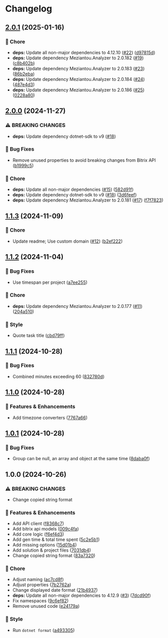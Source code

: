# Changelog

## [2.0.1](https://github.com/Kiruyuto/BitrixDailyReportGen/compare/BitrixRaportGen-2.0.0...BitrixRaportGen-2.0.1) (2025-01-16)


### 🏡 Chore

* **deps:** Update all non-major dependencies to 4.12.10 ([#22](https://github.com/Kiruyuto/BitrixDailyReportGen/issues/22)) ([d97815d](https://github.com/Kiruyuto/BitrixDailyReportGen/commit/d97815d4cfcd66091051cedf70e2ba7d8c27c5bb))
* **deps:** Update dependency Meziantou.Analyzer to 2.0.182 ([#19](https://github.com/Kiruyuto/BitrixDailyReportGen/issues/19)) ([c8b402b](https://github.com/Kiruyuto/BitrixDailyReportGen/commit/c8b402b775f400a3bf7b0568e5ed567c2bd8a008))
* **deps:** Update dependency Meziantou.Analyzer to 2.0.183 ([#23](https://github.com/Kiruyuto/BitrixDailyReportGen/issues/23)) ([86b2eba](https://github.com/Kiruyuto/BitrixDailyReportGen/commit/86b2eba4e8cc95d90088847eedc9facf0c2844cd))
* **deps:** Update dependency Meziantou.Analyzer to 2.0.184 ([#24](https://github.com/Kiruyuto/BitrixDailyReportGen/issues/24)) ([487e4d3](https://github.com/Kiruyuto/BitrixDailyReportGen/commit/487e4d31c994a3bf8e7cc9731f9dcc5e100c7765))
* **deps:** Update dependency Meziantou.Analyzer to 2.0.186 ([#25](https://github.com/Kiruyuto/BitrixDailyReportGen/issues/25)) ([0228a80](https://github.com/Kiruyuto/BitrixDailyReportGen/commit/0228a809edd5a765f940515650233a59cf178bd2))

## [2.0.0](https://github.com/Kiruyuto/BitrixDailyReportGen/compare/BitrixRaportGen-1.1.3...BitrixRaportGen-2.0.0) (2024-11-27)


### ⚠ BREAKING CHANGES

* **deps:** Update dependency dotnet-sdk to v9 ([#18](https://github.com/Kiruyuto/BitrixDailyReportGen/issues/18))

### 🐛 Bug Fixes

* Remove unused properties to avoid breaking changes from Bitrix API ([b1999c5](https://github.com/Kiruyuto/BitrixDailyReportGen/commit/b1999c5a56465cc8762154b261df72d990ac348e))


### 🏡 Chore

* **deps:** Update all non-major dependencies ([#15](https://github.com/Kiruyuto/BitrixDailyReportGen/issues/15)) ([582d91f](https://github.com/Kiruyuto/BitrixDailyReportGen/commit/582d91faa158725fed61eb4773c05c98b243fbea))
* **deps:** Update dependency dotnet-sdk to v9 ([#18](https://github.com/Kiruyuto/BitrixDailyReportGen/issues/18)) ([3d6feef](https://github.com/Kiruyuto/BitrixDailyReportGen/commit/3d6feef1a78c3d0c3172fa90aa3ee03d51739efa))
* **deps:** Update dependency Meziantou.Analyzer to 2.0.181 ([#17](https://github.com/Kiruyuto/BitrixDailyReportGen/issues/17)) ([f7f7823](https://github.com/Kiruyuto/BitrixDailyReportGen/commit/f7f7823082afa39d9aed1c8c8ab17b73597f2042))

## [1.1.3](https://github.com/Kiruyuto/BitrixDailyReportGen/compare/BitrixRaportGen-1.1.2...BitrixRaportGen-1.1.3) (2024-11-09)


### 🏡 Chore

* Update readme; Use custom domain ([#12](https://github.com/Kiruyuto/BitrixDailyReportGen/issues/12)) ([b2ef222](https://github.com/Kiruyuto/BitrixDailyReportGen/commit/b2ef22211a21d05dc7e3eb9f204da8c12f9cc20e))

## [1.1.2](https://github.com/Kiruyuto/BitrixDailyReportGen/compare/BitrixRaportGen-1.1.1...BitrixRaportGen-1.1.2) (2024-11-04)


### 🐛 Bug Fixes

* Use timespan per project ([a7ee255](https://github.com/Kiruyuto/BitrixDailyReportGen/commit/a7ee2557e89cef1a5463e034f4d54551626e56ca))


### 🏡 Chore

* **deps:** Update dependency Meziantou.Analyzer to 2.0.177 ([#11](https://github.com/Kiruyuto/BitrixDailyReportGen/issues/11)) ([204a510](https://github.com/Kiruyuto/BitrixDailyReportGen/commit/204a510f390dbc18e56d0ad2b30c23f446db1501))


### 🎨 Style

* Quote task title ([cbd79ff](https://github.com/Kiruyuto/BitrixDailyReportGen/commit/cbd79ff32a0c805561f15c8e9605f4f25bb81459))

## [1.1.1](https://github.com/Kiruyuto/BitrixDailyReportGen/compare/BitrixRaportGen-1.1.0...BitrixRaportGen-1.1.1) (2024-10-28)


### 🐛 Bug Fixes

* Combined minutes exceeding 60 ([832780d](https://github.com/Kiruyuto/BitrixDailyReportGen/commit/832780d78c5f9ebdfbcf3eca24be5ea413070847))

## [1.1.0](https://github.com/Kiruyuto/BitrixDailyReportGen/compare/BitrixRaportGen-1.0.1...BitrixRaportGen-1.1.0) (2024-10-28)


### 🚀 Features & Enhancements

* Add timezone converters ([7767a66](https://github.com/Kiruyuto/BitrixDailyReportGen/commit/7767a6670d5685c2b3866cb2306d62ef6bfba479))

## [1.0.1](https://github.com/Kiruyuto/BitrixDailyReportGen/compare/BitrixRaportGen-1.0.0...BitrixRaportGen-1.0.1) (2024-10-28)


### 🐛 Bug Fixes

* Group can be null, an array and object at the same time ([8daba0f](https://github.com/Kiruyuto/BitrixDailyReportGen/commit/8daba0fc13f4a724c7cc7afdbfd60b160235ad80))

## 1.0.0 (2024-10-26)


### ⚠ BREAKING CHANGES

* Change copied string format

### 🚀 Features & Enhancements

* Add API client ([f8368c7](https://github.com/Kiruyuto/BitrixDailyReportGen/commit/f8368c759cf02bf3b2fa6a54dbedd2fbfa1f62c4))
* Add bitrix api models ([009c4fa](https://github.com/Kiruyuto/BitrixDailyReportGen/commit/009c4fae9cd42eede74944e76d20983d3d074d01))
* Add core logic ([f6ef4d3](https://github.com/Kiruyuto/BitrixDailyReportGen/commit/f6ef4d3cc85024f78019bd8ece3975b22c473b24))
* Add gen time & total time spent ([5c2e5b1](https://github.com/Kiruyuto/BitrixDailyReportGen/commit/5c2e5b17b0a9768b178ba480265752fc6e7d2e4b))
* Add missing options ([15d01b4](https://github.com/Kiruyuto/BitrixDailyReportGen/commit/15d01b43966a833778d0f8e94b63933d980183e4))
* Add solution & project files ([7031db4](https://github.com/Kiruyuto/BitrixDailyReportGen/commit/7031db4386cd100fa074d9bec68954701a13df3a))
* Change copied string format ([83a7320](https://github.com/Kiruyuto/BitrixDailyReportGen/commit/83a7320398ccfdfe47f22cbd266f5513935f647b))


### 🏡 Chore

* Adjust naming ([ac7cd8f](https://github.com/Kiruyuto/BitrixDailyReportGen/commit/ac7cd8f5888c279289fcec3538b4e37f2b3dfd16))
* Adjust properties ([7b2762a](https://github.com/Kiruyuto/BitrixDailyReportGen/commit/7b2762a1eb080e006725f9323684d7d51a1d57a4))
* Change displayed date format ([21b4937](https://github.com/Kiruyuto/BitrixDailyReportGen/commit/21b49379288f7cb7962b43bb73934d32acb6652f))
* **deps:** Update all non-major dependencies to 4.12.9 ([#3](https://github.com/Kiruyuto/BitrixDailyReportGen/issues/3)) ([7dcd90f](https://github.com/Kiruyuto/BitrixDailyReportGen/commit/7dcd90f33ea17c8ab24b31b2f695972315c98b9d))
* Fix namespaces ([9c6ef82](https://github.com/Kiruyuto/BitrixDailyReportGen/commit/9c6ef82df5e4c3870dc59725e6a55ff78a00a45e))
* Remove unused code ([e24179a](https://github.com/Kiruyuto/BitrixDailyReportGen/commit/e24179a9e2c0518d89385a7858fd52ac136ece74))


### 🎨 Style

* Run `dotnet format` ([a493305](https://github.com/Kiruyuto/BitrixDailyReportGen/commit/a4933050942cdd9f8c7e4c828c7bccc37fa362b7))
